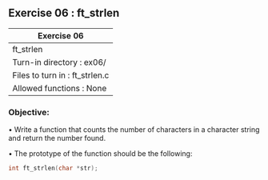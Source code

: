## Exercise 06 :  ft_strlen

|               Exercise 06             |
|---------------------------------------|
|              ft_strlen                |
| Turn-in directory : ex06/             |
| Files to turn in :  ft_strlen.c       |
| Allowed functions : None              |

 ### Objective: 

• Write a function that counts the number of characters in a character string
and return the number found.

• The prototype of the function should be the following:
```C
int ft_strlen(char *str);
```
